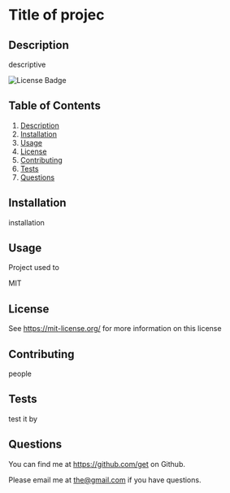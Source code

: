 # Title of projec 
  

  ## Description
  

  descriptive
 

  ![License Badge](https://shields.io/badge/license-MIT-green)
  

  ## Table of Contents
1. [Description](#description)
2. [Installation](#installation)
3. [Usage](#usage)
4. [License](#license)
5. [Contributing](#contributing)
6. [Tests](#tests)
7. [Questions](#questions)

  

  ## Installation
  

  installation
  

  ## Usage
  

  Project used to 
  

  MIT
  

  ## License
See https://mit-license.org/ for more information on this license

  

  ## Contributing
  

  people
  

  ## Tests
  

  test it by
  

  ## Questions
  

  You can find me at https://github.com/get on Github.
  

  Please email me at the@gmail.com if you have questions.
  



